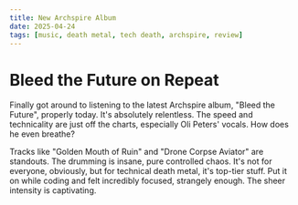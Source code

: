 ```yaml
---
title: New Archspire Album
date: 2025-04-24
tags: [music, death metal, tech death, archspire, review]
---
```


# Bleed the Future on Repeat

Finally got around to listening to the latest Archspire album, "Bleed the Future", properly today. It's absolutely relentless. The speed and technicality are just off the charts, especially Oli Peters' vocals. How does he even breathe?

Tracks like "Golden Mouth of Ruin" and "Drone Corpse Aviator" are standouts. The drumming is insane, pure controlled chaos. It's not for everyone, obviously, but for technical death metal, it's top-tier stuff. Put it on while coding and felt incredibly focused, strangely enough. The sheer intensity is captivating.